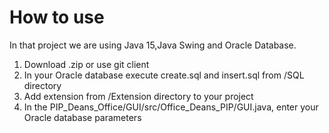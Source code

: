 # How to use
In that project we are using Java 15,Java Swing and Oracle Database.

1. Download .zip or use git client
2. In your Oracle database execute create.sql and insert.sql from /SQL directory
3. Add extension from /Extension directory to your project
4. In the PIP_Deans_Office/GUI/src/Office_Deans_PIP/GUI.java,
 enter your Oracle database parameters